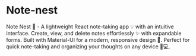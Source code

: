 # Note-nest
Note Nest 📝 - A lightweight React note-taking app 💡 with an intuitive interface. Create, view, and delete notes effortlessly ✨ with expandable forms. Built with Material-UI for a modern, responsive design 🎨. Perfect for quick note-taking and organizing your thoughts on any device 📱💻.
